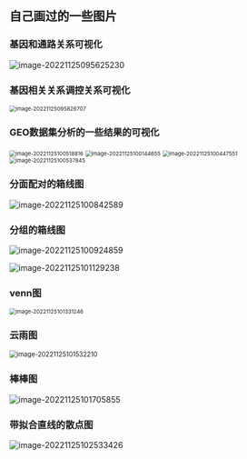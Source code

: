 ## 自己画过的一些图片



### 基因和通路关系可视化

![image-20221125095625230](https://github.com/junjie1122/plot/blob/main/README/image-20221125095625230.png)



### 基因相关关系调控关系可视化

<img src="https://github.com/junjie1122/plot/blob/main/README/image-20221125095826707.png" alt="image-20221125095826707" style="zoom:67%;" />

### GEO数据集分析的一些结果的可视化

<img src="https://github.com/junjie1122/plot/blob/main/README/image-20221125100518816.png" alt="image-20221125100518816" style="zoom:67%;" />

<img src="https://github.com/junjie1122/plot/blob/main/README/image-20221125100144655.png" alt="image-20221125100144655" style="zoom:67%;" />

<img src="README/https://github.com/junjie1122/plot/blob/main/README/image-20221125100447551.png" alt="image-20221125100447551" style="zoom:67%;" />

<img src="https://github.com/junjie1122/plot/blob/main/README/image-20221125100537845.png" alt="image-20221125100537845" style="zoom:67%;" />



### 分面配对的箱线图

![image-20221125100842589](https://github.com/junjie1122/plot/blob/main/README/image-20221125100842589.png)

### 分组的箱线图

![image-20221125100924859](https://github.com/junjie1122/plot/blob/main/README/image-20221125100924859.png)



![image-20221125101129238](https://github.com/junjie1122/plot/blob/main/README/image-20221125101129238.png)

### venn图

<img src="https://github.com/junjie1122/plot/blob/main/README/image-20221125101331246.png" alt="image-20221125101331246" style="zoom:67%;" />

### 云雨图

<img src="https://github.com/junjie1122/plot/blob/main/README/image-20221125101532210.png" alt="image-20221125101532210" style="zoom:80%;" />

### 棒棒图

![image-20221125101705855](https://github.com/junjie1122/plot/blob/main/README/image-20221125101705855.png)

### 带拟合直线的散点图

![image-20221125102533426](https://github.com/junjie1122/plot/blob/main/README/image-20221125102533426.png)